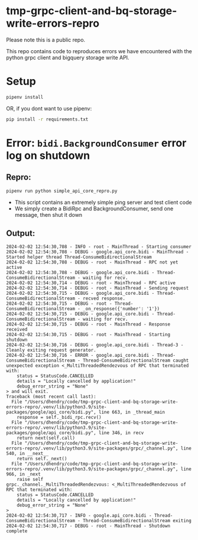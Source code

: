 # tmp-grpc-client-and-bq-storage-write-errors-repro

Please note this is a public repo. 

This repo contains code to reproduces errors we have encountered with the python grpc client and bigquery 
storage write API.

# Setup

```bash
pipenv install
```

OR, if you dont want to use pipenv:

```bash
pip install -r requirements.txt
```

# Error: `bidi.BackgroundConsumer` error log on shutdown

## Repro:

```bash
pipenv run python simple_api_core_repro.py
```

* This script contains an extremely simple ping server and test client code
* We simply create a BidiRpc and BackgroundConsumer, send one message, then shut it down

## Output:

```
2024-02-02 12:54:30,708 - INFO - root - MainThread - Starting consumer
2024-02-02 12:54:30,708 - DEBUG - google.api_core.bidi - MainThread - Started helper thread Thread-ConsumeBidirectionalStream
2024-02-02 12:54:30,708 - DEBUG - root - MainThread - RPC not yet active
2024-02-02 12:54:30,708 - DEBUG - google.api_core.bidi - Thread-ConsumeBidirectionalStream - waiting for recv.
2024-02-02 12:54:30,714 - DEBUG - root - MainThread - RPC active
2024-02-02 12:54:30,714 - DEBUG - root - MainThread - Sending request
2024-02-02 12:54:30,715 - DEBUG - google.api_core.bidi - Thread-ConsumeBidirectionalStream - recved response.
2024-02-02 12:54:30,715 - DEBUG - root - Thread-ConsumeBidirectionalStream - _on_response({'number': '1'})
2024-02-02 12:54:30,715 - DEBUG - google.api_core.bidi - Thread-ConsumeBidirectionalStream - waiting for recv.
2024-02-02 12:54:30,715 - DEBUG - root - MainThread - Response received
2024-02-02 12:54:30,715 - DEBUG - root - MainThread - Starting shutdown
2024-02-02 12:54:30,716 - DEBUG - google.api_core.bidi - Thread-3 - Cleanly exiting request generator.
2024-02-02 12:54:30,716 - ERROR - google.api_core.bidi - Thread-ConsumeBidirectionalStream - Thread-ConsumeBidirectionalStream caught unexpected exception <_MultiThreadedRendezvous of RPC that terminated with:
	status = StatusCode.CANCELLED
	details = "Locally cancelled by application!"
	debug_error_string = "None"
> and will exit.
Traceback (most recent call last):
  File "/Users/dhendry/code/tmp-grpc-client-and-bq-storage-write-errors-repro/.venv/lib/python3.9/site-packages/google/api_core/bidi.py", line 663, in _thread_main
    response = self._bidi_rpc.recv()
  File "/Users/dhendry/code/tmp-grpc-client-and-bq-storage-write-errors-repro/.venv/lib/python3.9/site-packages/google/api_core/bidi.py", line 346, in recv
    return next(self.call)
  File "/Users/dhendry/code/tmp-grpc-client-and-bq-storage-write-errors-repro/.venv/lib/python3.9/site-packages/grpc/_channel.py", line 540, in __next__
    return self._next()
  File "/Users/dhendry/code/tmp-grpc-client-and-bq-storage-write-errors-repro/.venv/lib/python3.9/site-packages/grpc/_channel.py", line 966, in _next
    raise self
grpc._channel._MultiThreadedRendezvous: <_MultiThreadedRendezvous of RPC that terminated with:
	status = StatusCode.CANCELLED
	details = "Locally cancelled by application!"
	debug_error_string = "None"
>
2024-02-02 12:54:30,717 - INFO - google.api_core.bidi - Thread-ConsumeBidirectionalStream - Thread-ConsumeBidirectionalStream exiting
2024-02-02 12:54:30,717 - DEBUG - root - MainThread - Shutdown complete
```